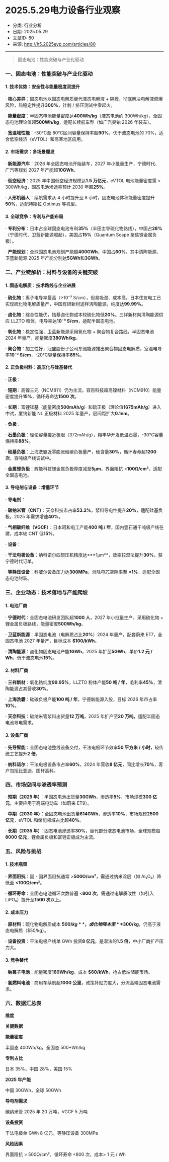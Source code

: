 # 2025.5.29电力设备行业观察
- 分类: 行业分析
- 日期: 2025.05.29
- 文章ID: 80
- 来源: http://h5.2025eyp.com/articles/80

---

> 固态电池：性能突破与产业化驱动

### **一、固态电池：性能突破与产业化驱动**

#### **1. 技术优势：安全性与能量密度双提升**

· **核心差异**：固态电池以固态电解质替代液态电解液 + 隔膜，彻底解决电解液燃爆风险，热稳定性提升**300%**，针刺 / 挤压测试中零起火。

· **能量密度**：半固态电池能量密度达**400Wh/kg**（液态电池约 300Wh/kg），全固态电池理论值超**500Wh/kg**，适配长续航车型（如广汽昊铂 2026 年装车）。

· **宽温域性能**：-30℃至 80℃区间容量保持率超**90%**，优于液态电池的 70%，适合低空经济（eVTOL）和高寒地区应用。

#### **2. 市场需求：多场景爆发**

· **新能源汽车**：2026 年全固态电池开始装车，2027 年小批量生产，宁德时代、广汽等规划 2027 年产能超**10GWh**。

· **低空经济**：2025 年中国低空经济规模达**1.5 万亿元**，eVTOL 电池能量密度需 > 300Wh/kg，固态电池渗透率预计 2030 年超**25%**。

· **人形机器人**：续航需求从 4 小时提升至 8 小时，固态电池体积能量密度提升**50%**，适配特斯拉 Optimus 等机型。

#### **3. 全球竞争：专利与产能布局**

· **专利分布**：日本占全球固态电池专利**35%**（丰田主导硫化物路线），中国占**28%**（宁德时代、卫蓝新能源崛起），美国占**15%**（Quantum Scape 聚焦锂金属负极）。

· **产能规划**：全球固态电池规划产能超**400GWh**，中国占**60%**，其中清陶能源、卫蓝新能源 2025 年产能分别达**5GWh**和**3GWh**。

### **二、产业链解析：材料与设备的关键突破**

#### **1. 固态电解质：技术路线与企业进展**

· **硫化物**：离子电导率最高（>10⁻³ S/cm），但易吸湿、成本高。日本住友电工已实现硫化物电解质量产，中国有研新材送样清陶能源，纯度达**99.99%**。

· **卤化物**：综合性能优，锆基卤化物成本较硫化物低**20%**。三祥新材向清陶能源供应 LLZTO 粉体，电导率达**10⁻⁴ S/cm**，适配半固态电池。

· **氧化物**：稳定性强，卫蓝新能源采用氧化物 + 聚合物复合路线，半固态电池 2024 年量产，能量密度**380Wh/kg**。

· **聚合物**：加工性好，冠盛股份子公司东驰能源推出聚合物固态电解质，室温电导率**10⁻³ S/cm**，-20℃容量保持率**85%**。

#### **2. 正负极材料：高压化与硅基替代**

· **正极**：

· **短期**：高镍三元（NCM811）仍为主流，容百科技超高镍材料（NCM910）能量密度提升**15%**，循环寿命达**1500 次**。

· **长期**：富锂锰基（能量密度**500mAh/g**）和硫正极（理论值**1675mAh/g**）进入中试，厦钨新能 NL 正极材料 2025 年量产，层间距扩大**0.1nm**。

· **负极**：

· **石墨负极**：理论容量接近极限（372mAh/g），翔丰华开发低温石墨，-30℃容量保持率**88%**。

· **硅基负极**：上海洗霸近零膨胀硅碳负极量产，硅含量**30%**，循环寿命超**1200 次**，百吨级产线调试中。

· **金属锂负极**：辉能科技锂金属负极厚度减至**5μm**，界面阻抗 <**100Ω/cm²**，适配全固态电池。

#### **3. 导电剂与设备：增量环节**

· **导电剂**：

· **碳纳米管（CNT）**：天奈科技市占率**53.2%**，浆料导电性提升**20%**，适配硅基负极，2025 年需求增速**40%**。

· **气相碳纤维（VGCF）**：日本昭和电工产能**400 吨 / 年**，国内壹石通千吨级产线在建，成本较 CNT 低**15%**。

· **设备**：

· **干法电极设备**：纳科诺尔四辊压机精度达**±1μm**，效率较湿法提升**30%**，获宁德时代订单。

· **等静压设备**：科威尔设备压力达**300MPa**，消除电芯空隙率至 **<1%**，适配全固态电池封装。

### **三、企业动态：技术落地与产能爬坡**

#### **1. 电池厂商**

· **宁德时代**：全固态电池研发团队超**1000 人**，2027 年小批量生产，采用硫化物 + 锂金属负极路线，能量密度**500Wh/kg**。

· **卫蓝新能源**：半固态电池（电解质占比**20%**）2024 年量产，配套蔚来 ET7，全固态电池 2027 年量产，目标成本 **$100/kWh**。

· **清陶能源**：卤化物固态电池产能**1GWh**，2025 年扩至**5GWh**，单价**1.2 元 / Wh**，低于液态电池**15%**。

#### **2. 材料厂商**

· **三祥新材**：氧化锆纯度**99.95%**，LLZTO 粉体产能**50 吨 / 年**，毛利率**45%**，清陶能源占其营收**30%**。

· **上海洗霸**：硅碳负极产能**100 吨 / 年**，宁德新能源入股，目标 2026 年市占率**10%**。

· **天奈科技**：碳纳米管浆料出货量**12 万吨**，2025 年扩产至**20 万吨**，适配半固态电池导电需求。

#### **3. 设备厂商**

· **先导智能**：全固态电池整线设备交付，干法电极环节效率**50 平方米 / 小时**，较传统工艺提升**2 倍**。

· **纳科诺尔**：干法电极设备市占率**60%**，2024 年营收**8 亿元**，同比增长**70%**，客户包括比亚迪、国轩高科。

### **四、市场空间与渗透率预测**

· **短期（2025 年）**：半固态电池出货量**30GWh**，渗透率**5%**，市场规模**300 亿元**，主要应用于高端电动车（如蔚来 ET9）。

· **中期（2030 年）**：全固态电池出货量**614GWh**，渗透率**10%**，市场规模**2500 亿元**，eVTOL 和储能领域占比超**40%**。

· **长期（2035 年）**：固态电池渗透率**30%**，替代部分液态电池市场，全球规模超**8000 亿元**，锂金属负极和富锂正极成为主流。

### **五、风险与挑战**

#### **1. 技术瓶颈**

· **界面阻抗**：固 - 固界面阻抗通常 >**500Ω/cm²**，需通过纳米涂层（如 Al₂O₃）降低至 **<100Ω/cm²**。

· **循环寿命**：全固态电池循环次数普遍 <**800 次**，需通过电解质改性（如引入 LiPO₃）提升至**1500 次**以上。

#### **2. 成本压力**

· **原材料**：硫化物电解质成本 **$500/kg**，卤化物降本至**$300/kg**，仍高于液态电解质（$50/kg）。

· **设备投资**：干法电极产线单 GWh 投资**8 亿元**，是湿法的**1.5 倍**，中小厂商扩产压力大。

#### **3. 竞争替代**

· **钠离子电池**：能量密度**160Wh/kg**，成本 **$60/kWh**，抢占低端储能市场。

· **氢燃料电池**：商用车续航超**1000 公里**，政策补贴力度大，分流高端固态电池需求。

### **六、数据汇总表**

**维度**

**关键数据**

**能量密度**

半固态 400Wh/kg，全固态 500+Wh/kg

**专利占比**

日本 35%，中国 28%，美国 15%

**2025 年产能**

中国 30GWh，全球 50GWh

**导电剂需求**

碳纳米管 2025 年 20 万吨，VGCF 5 万吨

**设备投资**

干法电极单 GWh 8 亿元，等静压设备 300MPa

**风险因素**

界面阻抗 > 500Ω/cm²，循环寿命 <800 次，成本> 1 元 / Wh
